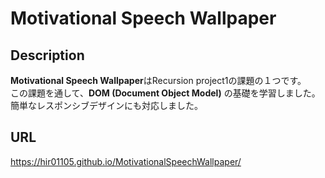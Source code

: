 # Motivational Speech Wallpaper

## Description
**Motivational Speech Wallpaper**はRecursion project1の課題の１つです。  
この課題を通して、**DOM (Document Object Model)** の基礎を学習しました。  
簡単なレスポンシブデザインにも対応しました。

## URL
https://hir01105.github.io/MotivationalSpeechWallpaper/
